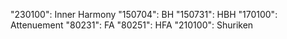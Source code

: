 "230100": Inner Harmony
"150704": BH
"150731": HBH
"170100": Attenuement
"80231": FA
"80251": HFA
"210100": Shuriken